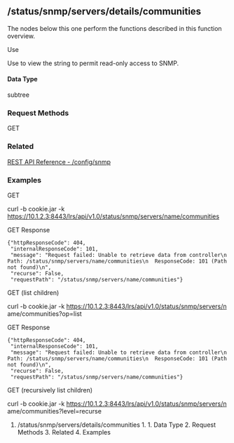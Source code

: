 ## /status/snmp/servers/details/communities

The nodes below this one perform the functions described in this function
overview.

Use

Use to view the string to permit read-only access to SNMP.

#### Data Type

subtree

### Request Methods

GET

### Related

[REST API Reference - /config/snmp](/REST_API_Reference_Guide/config/snmp)

### Examples

GET

curl -b cookie.jar -k
https://10.1.2.3:8443/lrs/api/v1.0/status/snmp/servers/name/communities

GET Response

    
    {"httpResponseCode": 404,
     "internalResponseCode": 101,
     "message": "Request failed: Unable to retrieve data from controller\n  Path: /status/snmp/servers/name/communities\n  ResponseCode: 101 (Path not found)\n",
     "recurse": False,
     "requestPath": "/status/snmp/servers/name/communities"}
    

GET (list children)

curl -b cookie.jar -k https://10.1.2.3:8443/lrs/api/v1.0/status/snmp/servers/n
ame/communities?op=list

GET Response

    
    {"httpResponseCode": 404,
     "internalResponseCode": 101,
     "message": "Request failed: Unable to retrieve data from controller\n  Path: /status/snmp/servers/name/communities\n  ResponseCode: 101 (Path not found)\n",
     "recurse": False,
     "requestPath": "/status/snmp/servers/name/communities"}
    

GET (recursively list children)

curl -b cookie.jar -k https://10.1.2.3:8443/lrs/api/v1.0/status/snmp/servers/n
ame/communities?level=recurse

  1. /status/snmp/servers/details/communities
    1.       1. Data Type
    2. Request Methods
    3. Related
    4. Examples

